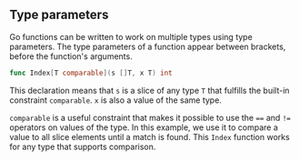 Type parameters
---------------

Go functions can be written to work on multiple types using type parameters. The type parameters of a function appear between brackets, before the function's arguments.

```go
func Index[T comparable](s []T, x T) int
```

This declaration means that `s` is a slice of any type `T` that fulfills the built-in constraint `comparable`. `x` is also a value of the same type.

`comparable` is a useful constraint that makes it possible to use the `==` and `!=` operators on values of the type. In this example, we use it to compare a value to all slice elements until a match is found. This `Index` function works for any type that supports comparison.